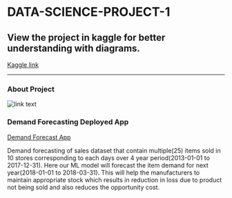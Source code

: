 # DATA-SCIENCE-PROJECT-1

## View the project in kaggle for better understanding with diagrams.
[Kaggle link](https://www.kaggle.com/code/karanpk/demand-forecasting)
***********************************************
### **About Project**
![link text](https://miro.medium.com/max/1400/1*RG1ybhW-wvw8SAdNrK7VVg.png)

### **Demand Forecasting Deployed App**
[Demand Forecast App](https://github.com/karanpk02/Stream_demand_app)

Demand forecasting of sales dataset that contain multiple(25) items sold in 10 stores corresponding to each days over 4 
year period(2013-01-01 to 2017-12-31). Here our ML model will forecast the item demand for next year(2018-01-01 to 2018-03-31).
This will help the manufacturers to maintain appropriate stock which results in reduction in loss due to product not being sold and also reduces the opportunity cost.
